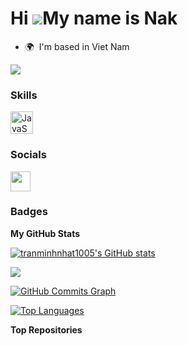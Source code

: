 Hi ![](https://user-images.githubusercontent.com/18350557/176309783-0785949b-9127-417c-8b55-ab5a4333674e.gif)My name is Nak
===========================================================================================================================

* 🌍  I'm based in Viet Nam

<a href="https://www.github.com/tranminhnhat1005" target="_blank" rel="noreferrer"><img
src="https://img.shields.io/github/followers/tranminhnhat1005?logo=github&style=for-the-badge&color=84cc16&labelColor=171717" /></a>

### Skills


<p align="left">
<a href="https://developer.mozilla.org/en-US/docs/Web/JavaScript" target="_blank" rel="noreferrer"><img src="https://raw.githubusercontent.com/danielcranney/readme-generator/main/public/icons/skills/javascript-colored.svg" width="36" height="36" alt="JavaScript" /></a>
</p>


### Socials

<p align="left"> <a href="https://www.github.com/tranminhnhat1005" target="_blank" rel="noreferrer"> <picture> <source media="(prefers-color-scheme: dark)" srcset="https://raw.githubusercontent.com/danielcranney/readme-generator/main/public/icons/socials/github-dark.svg" /> <source media="(prefers-color-scheme: light)" srcset="https://raw.githubusercontent.com/danielcranney/readme-generator/main/public/icons/socials/github.svg" /> <img src="https://raw.githubusercontent.com/danielcranney/readme-generator/main/public/icons/socials/github.svg" width="32" height="32" /> </picture> </a></p>

### Badges

<b>My GitHub Stats</b>

<a href="http://www.github.com/tranminhnhat1005"><img src="https://github-readme-stats.vercel.app/api?username=tranminhnhat1005&show_icons=true&hide=&count_private=true&title_color=84cc16&text_color=64748b&icon_color=84cc16&bg_color=171717&hide_border=true&show_icons=true" alt="tranminhnhat1005's GitHub stats" /></a>

<a href="http://www.github.com/tranminhnhat1005"><img src="https://github-readme-streak-stats.herokuapp.com/?user=tranminhnhat1005&stroke=64748b&background=171717&ring=84cc16&fire=84cc16&currStreakNum=64748b&currStreakLabel=84cc16&sideNums=64748b&sideLabels=64748b&dates=64748b&hide_border=true" /></a>

<a href="http://www.github.com/tranminhnhat1005"><img src="https://github-readme-activity-graph.cyclic.app/graph?username=tranminhnhat1005&bg_color=171717&color=64748b&line=84cc16&point=64748b&area_color=171717&area=true&hide_border=true&custom_title=GitHub%20Commits%20Graph" alt="GitHub Commits Graph" /></a>

<a href="https://github.com/tranminhnhat1005" align="left"><img src="https://github-readme-stats.vercel.app/api/top-langs/?username=tranminhnhat1005&langs_count=10&title_color=84cc16&text_color=64748b&icon_color=84cc16&bg_color=171717&hide_border=true&locale=en&custom_title=Top%20%Languages" alt="Top Languages" /></a>

<b>Top Repositories</b>

<div width="100%" align="center"></div><br /><br /><br /><br /><br /><br /><br />